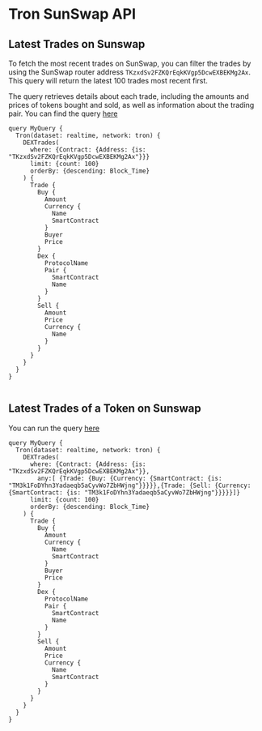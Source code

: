 # Tron SunSwap API

<head>
  <meta name="title" content="SunSwap API - Tron Network - Token Data, Trades, Live Prices"/>
  <meta name="description" content="Access on-chain data for any SunSwap-based token with the SunSwap API, including trades, prices, and token information on the Tron network."/>
  <meta name="keywords" content="SunSwap API, SunSwap on-chain data, SunSwap token API, Tron DEX API, SunSwap trading API, blockchain data API, SunSwap documentation, crypto trading, decentralized exchange, token trading, Tron network, Tron blockchain, SunSwap token prices, web3 API"/>
  <meta name="robots" content="index, follow"/>
  <meta http-equiv="Content-Type" content="text/html; charset=utf-8"/>
  <meta name="language" content="English"/>

  <meta property="og:type" content="website" />
  <meta property="og:title" content="Access SunSwap On-Chain Data with the SunSwap API" />
  <meta property="og:description" content="Get on-chain data, including trades and token prices, for any SunSwap-based token on the Tron network using the SunSwap API." />

  <meta property="twitter:card" content="summary_large_image"/>
  <meta property="twitter:title" content="Access SunSwap On-Chain Data with the SunSwap API"/>
  <meta property="twitter:description" content="Retrieve token data, trades, and prices for SunSwap tokens on the Tron network using the SunSwap API."/>
</head>

## Latest Trades on Sunswap

To fetch the most recent trades on SunSwap, you can filter the trades by using the SunSwap router address `TKzxdSv2FZKQrEqkKVgp5DcwEXBEKMg2Ax`. This query will return the latest 100 trades most recent first.

The query retrieves details about each trade, including the amounts and prices of tokens bought and sold, as well as information about the trading pair.
You can find the query [here](https://ide.bitquery.io/sunswap-v2-latest-Trades)

```
query MyQuery {
  Tron(dataset: realtime, network: tron) {
    DEXTrades(
      where: {Contract: {Address: {is: "TKzxdSv2FZKQrEqkKVgp5DcwEXBEKMg2Ax"}}}
      limit: {count: 100}
      orderBy: {descending: Block_Time}
    ) {
      Trade {
        Buy {
          Amount
          Currency {
            Name
            SmartContract
          }
          Buyer
          Price
        }
        Dex {
          ProtocolName
          Pair {
            SmartContract
            Name
          }
        }
        Sell {
          Amount
          Price
          Currency {
            Name
          }
        }
      }
    }
  }
}


```


## Latest Trades of a Token on Sunswap

You can run the query [here](https://ide.bitquery.io/sunswap-latest-Trades-of-token)
```
query MyQuery {
  Tron(dataset: realtime, network: tron) {
    DEXTrades(
      where: {Contract: {Address: {is: "TKzxdSv2FZKQrEqkKVgp5DcwEXBEKMg2Ax"}},
        any:[ {Trade: {Buy: {Currency: {SmartContract: {is: "TM3k1FoDYhn3Yadaeqb5aCyvWo7ZbHWjng"}}}}},{Trade: {Sell: {Currency: {SmartContract: {is: "TM3k1FoDYhn3Yadaeqb5aCyvWo7ZbHWjng"}}}}}]}
      limit: {count: 100}
      orderBy: {descending: Block_Time}
    ) {
      Trade {
        Buy {
          Amount
          Currency {
            Name
            SmartContract
          }
          Buyer
          Price
        }
        Dex {
          ProtocolName
          Pair {
            SmartContract
            Name
          }
        }
        Sell {
          Amount
          Price
          Currency {
            Name
            SmartContract
          }
        }
      }
    }
  }
}

```
